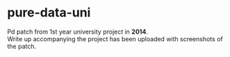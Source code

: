 # pure-data-uni
Pd patch from 1st year university project in <strong>2014</strong>.
<br> Write up accompanying the project has been uploaded with screenshots of the patch.
